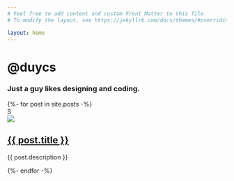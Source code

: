 ```yaml
---
# Feel free to add content and custom Front Matter to this file.
# To modify the layout, see https://jekyllrb.com/docs/themes/#overriding-theme-defaults

layout: home
---
```


<div class="home">
  <div class="info">
    <h1 class="title">@duycs</h1>
    <h3>Just a guy likes designing and coding.</h3>
  </div>

  <div class="masonry">
    {%- for post in site.posts -%}
      <div sclass="article">S
        <div class="thumb">
          <a class="post-link" href="{{ post.url | relative_url }}">
            <img src="{{ post.thumbnail }}">
          </a>
        </div>
        <a class="post-link" href="{{ post.url | relative_url }}">
          <h2 class="title">{{ post.title }}</h2>
        </a>
        <p class="description">{{ post.description }}</p>
      </div>
    {%- endfor -%}
  </div>
</div>

<script type="text/javascript" src="/assets/js/jquery-3.4.1.min.js"></script>
<script type="text/javascript" src="/assets/js/macy.js"></script>
<script type="text/javascript" src="/assets/js/script.js"></script>

